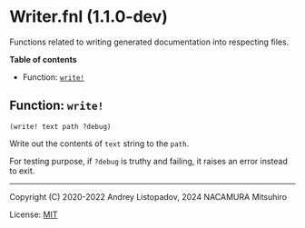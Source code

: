 # Writer.fnl (1.1.0-dev)

Functions related to writing generated documentation into respecting files.

**Table of contents**

- Function: [`write!`](#function-write)

## Function: `write!`

```
(write! text path ?debug)
```

Write out the contents of `text` string to the `path`.

For testing purpose, if `?debug` is truthy and failing, it raises an error
instead to exit.

---

Copyright (C) 2020-2022 Andrey Listopadov, 2024 NACAMURA Mitsuhiro

License: [MIT](https://git.sr.ht/~m15a/fnldoc/tree/main/item/LICENSE)

<!-- Generated with Fnldoc 1.1.0-dev
     https://sr.ht/~m15a/fnldoc/ -->
